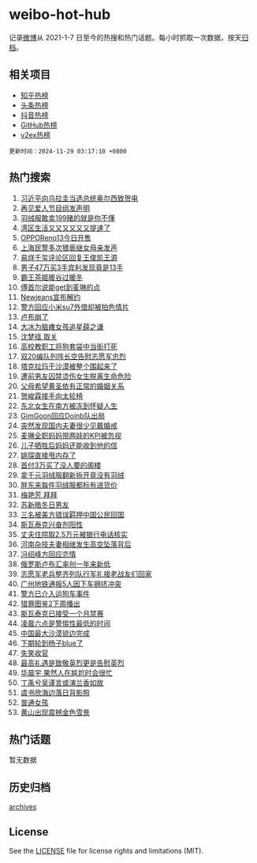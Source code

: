 # weibo-hot-hub

记录[微博](https://www.weibo.com)从 2021-1-7 日至今的热搜和热门话题。每小时抓取一次数据，按天[归档](archives)。

## 相关项目

- [知乎热榜](https://github.com/snaildev/zhihu-hot-hub)
- [头条热榜](https://github.com/snaildev/toutiao-hot-hub)
- [抖音热榜](https://github.com/snaildev/douyin-hot-hub)
- [GitHub热榜](https://github.com/snaildev/github-hot-hub)
- [v2ex热榜](https://github.com/snaildev/v2ex-hot-hub)


`更新时间：2024-11-29 03:17:10 +0800`

## 热门搜索

1. [习近平向乌拉圭当选总统奥尔西致贺电](https://m.weibo.cn/search?containerid=100103type%3D1%26t%3D10%26q%3D%23%E4%B9%A0%E8%BF%91%E5%B9%B3%E5%90%91%E4%B9%8C%E6%8B%89%E5%9C%AD%E5%BD%93%E9%80%89%E6%80%BB%E7%BB%9F%E5%A5%A5%E5%B0%94%E8%A5%BF%E8%87%B4%E8%B4%BA%E7%94%B5%23&stream_entry_id=51&isnewpage=1&extparam=seat%3D1%26stream_entry_id%3D51%26c_type%3D51%26filter_type%3Drealtimehot%26pos%3D0%26cate%3D10103%26q%3D%2523%25E4%25B9%25A0%25E8%25BF%2591%25E5%25B9%25B3%25E5%2590%2591%25E4%25B9%258C%25E6%258B%2589%25E5%259C%25AD%25E5%25BD%2593%25E9%2580%2589%25E6%2580%25BB%25E7%25BB%259F%25E5%25A5%25A5%25E5%25B0%2594%25E8%25A5%25BF%25E8%2587%25B4%25E8%25B4%25BA%25E7%2594%25B5%2523%26dgr%3D0%26display_time%3D1732821428%26pre_seqid%3D173282142891802595792115)
1. [再见爱人节目组发声明](https://m.weibo.cn/search?containerid=100103type%3D1%26t%3D10%26q%3D%23%E5%86%8D%E8%A7%81%E7%88%B1%E4%BA%BA%E8%8A%82%E7%9B%AE%E7%BB%84%E5%8F%91%E5%A3%B0%E6%98%8E%23&stream_entry_id=31&isnewpage=1&extparam=seat%3D1%26c_type%3D31%26cate%3D5001%26realpos%3D1%26stream_entry_id%3D31%26lcate%3D5001%26filter_type%3Drealtimehot%26band_rank%3D1%26pos%3D0%26flag%3D2%26q%3D%2523%25E5%2586%258D%25E8%25A7%2581%25E7%2588%25B1%25E4%25BA%25BA%25E8%258A%2582%25E7%259B%25AE%25E7%25BB%2584%25E5%258F%2591%25E5%25A3%25B0%25E6%2598%258E%2523%26dgr%3D0%26display_time%3D1732821428%26pre_seqid%3D173282142891802595792115)
1. [羽绒服敢卖199赌的就是你不懂](https://m.weibo.cn/search?containerid=100103type%3D1%26t%3D10%26q%3D%23%E7%BE%BD%E7%BB%92%E6%9C%8D%E6%95%A2%E5%8D%96199%E8%B5%8C%E7%9A%84%E5%B0%B1%E6%98%AF%E4%BD%A0%E4%B8%8D%E6%87%82%23&stream_entry_id=31&isnewpage=1&extparam=seat%3D1%26c_type%3D31%26cate%3D5001%26realpos%3D2%26stream_entry_id%3D31%26lcate%3D5001%26filter_type%3Drealtimehot%26band_rank%3D2%26pos%3D1%26flag%3D0%26q%3D%2523%25E7%25BE%25BD%25E7%25BB%2592%25E6%259C%258D%25E6%2595%25A2%25E5%258D%2596199%25E8%25B5%258C%25E7%259A%2584%25E5%25B0%25B1%25E6%2598%25AF%25E4%25BD%25A0%25E4%25B8%258D%25E6%2587%2582%2523%26dgr%3D0%26display_time%3D1732821428%26pre_seqid%3D173282142891802595792115)
1. [湾区生活又又又又又又提速了](https://m.weibo.cn/search?containerid=100103type%3D1%26t%3D10%26q%3D%23%E6%B9%BE%E5%8C%BA%E7%94%9F%E6%B4%BB%E5%8F%88%E5%8F%88%E5%8F%88%E5%8F%88%E5%8F%88%E5%8F%88%E6%8F%90%E9%80%9F%E4%BA%86%23&stream_entry_id=31&isnewpage=1&extparam=seat%3D1%26c_type%3D31%26cate%3D5001%26realpos%3D3%26stream_entry_id%3D31%26lcate%3D5001%26filter_type%3Drealtimehot%26band_rank%3D3%26pos%3D2%26flag%3D0%26q%3D%2523%25E6%25B9%25BE%25E5%258C%25BA%25E7%2594%259F%25E6%25B4%25BB%25E5%258F%2588%25E5%258F%2588%25E5%258F%2588%25E5%258F%2588%25E5%258F%2588%25E5%258F%2588%25E6%258F%2590%25E9%2580%259F%25E4%25BA%2586%2523%26dgr%3D0%26display_time%3D1732821428%26pre_seqid%3D173282142891802595792115)
1. [OPPOReno13今日开售](https://m.weibo.cn/search?containerid=100103type%3D1%26t%3D10%26q%3D%23OPPOReno13%E4%BB%8A%E6%97%A5%E5%BC%80%E5%94%AE%23&stream_entry_id=31&isnewpage=1&extparam=seat%3D1%26c_type%3D31%26cate%3D5001%26filter_type%3Drealtimehot%26is_ad_pos%3D1%26stream_entry_id%3D31%26lcate%3D5001%26adid%3D266584%26topic_ad%3D1%26pos%3D3%26band_rank%3D4%26q%3D%2523OPPOReno13%25E4%25BB%258A%25E6%2597%25A5%25E5%25BC%2580%25E5%2594%25AE%2523%26dgr%3D0%26display_time%3D1732821428%26pre_seqid%3D173282142891802595792115)
1. [上海民警多次猥亵继女母亲发声](https://m.weibo.cn/search?containerid=100103type%3D1%26t%3D10%26q%3D%23%E4%B8%8A%E6%B5%B7%E6%B0%91%E8%AD%A6%E5%A4%9A%E6%AC%A1%E7%8C%A5%E4%BA%B5%E7%BB%A7%E5%A5%B3%E6%AF%8D%E4%BA%B2%E5%8F%91%E5%A3%B0%23&stream_entry_id=31&isnewpage=1&extparam=seat%3D1%26c_type%3D31%26cate%3D5001%26realpos%3D4%26stream_entry_id%3D31%26lcate%3D5001%26filter_type%3Drealtimehot%26band_rank%3D4%26pos%3D4%26flag%3D2%26q%3D%2523%25E4%25B8%258A%25E6%25B5%25B7%25E6%25B0%2591%25E8%25AD%25A6%25E5%25A4%259A%25E6%25AC%25A1%25E7%258C%25A5%25E4%25BA%25B5%25E7%25BB%25A7%25E5%25A5%25B3%25E6%25AF%258D%25E4%25BA%25B2%25E5%258F%2591%25E5%25A3%25B0%2523%26dgr%3D0%26display_time%3D1732821428%26pre_seqid%3D173282142891802595792115)
1. [易烊千玺评论区回复王俊凯王源](https://m.weibo.cn/search?containerid=100103type%3D1%26t%3D10%26q%3D%23%E6%98%93%E7%83%8A%E5%8D%83%E7%8E%BA%E8%AF%84%E8%AE%BA%E5%8C%BA%E5%9B%9E%E5%A4%8D%E7%8E%8B%E4%BF%8A%E5%87%AF%E7%8E%8B%E6%BA%90%23&stream_entry_id=31&isnewpage=1&extparam=seat%3D1%26c_type%3D31%26cate%3D5001%26realpos%3D5%26stream_entry_id%3D31%26lcate%3D5001%26filter_type%3Drealtimehot%26band_rank%3D5%26pos%3D5%26flag%3D2%26q%3D%2523%25E6%2598%2593%25E7%2583%258A%25E5%258D%2583%25E7%258E%25BA%25E8%25AF%2584%25E8%25AE%25BA%25E5%258C%25BA%25E5%259B%259E%25E5%25A4%258D%25E7%258E%258B%25E4%25BF%258A%25E5%2587%25AF%25E7%258E%258B%25E6%25BA%2590%2523%26dgr%3D0%26display_time%3D1732821428%26pre_seqid%3D173282142891802595792115)
1. [男子47万买3手宾利发现竟是13手](https://m.weibo.cn/search?containerid=100103type%3D1%26t%3D10%26q%3D%23%E7%94%B7%E5%AD%9047%E4%B8%87%E4%B9%B03%E6%89%8B%E5%AE%BE%E5%88%A9%E5%8F%91%E7%8E%B0%E7%AB%9F%E6%98%AF13%E6%89%8B%23&stream_entry_id=31&isnewpage=1&extparam=seat%3D1%26c_type%3D31%26cate%3D5001%26realpos%3D6%26stream_entry_id%3D31%26lcate%3D5001%26filter_type%3Drealtimehot%26band_rank%3D6%26pos%3D6%26flag%3D0%26q%3D%2523%25E7%2594%25B7%25E5%25AD%259047%25E4%25B8%2587%25E4%25B9%25B03%25E6%2589%258B%25E5%25AE%25BE%25E5%2588%25A9%25E5%258F%2591%25E7%258E%25B0%25E7%25AB%259F%25E6%2598%25AF13%25E6%2589%258B%2523%26dgr%3D0%26display_time%3D1732821428%26pre_seqid%3D173282142891802595792115)
1. [霸王茶姬暖谷过暖冬](https://m.weibo.cn/search?containerid=100103type%3D1%26t%3D10%26q%3D%23%E9%9C%B8%E7%8E%8B%E8%8C%B6%E5%A7%AC%E6%9A%96%E8%B0%B7%E8%BF%87%E6%9A%96%E5%86%AC%23&stream_entry_id=31&isnewpage=1&extparam=seat%3D1%26c_type%3D31%26cate%3D5001%26filter_type%3Drealtimehot%26is_ad_pos%3D1%26stream_entry_id%3D31%26lcate%3D5001%26adid%3D266642%26topic_ad%3D1%26pos%3D7%26band_rank%3D7%26q%3D%2523%25E9%259C%25B8%25E7%258E%258B%25E8%258C%25B6%25E5%25A7%25AC%25E6%259A%2596%25E8%25B0%25B7%25E8%25BF%2587%25E6%259A%2596%25E5%2586%25AC%2523%26dgr%3D0%26display_time%3D1732821428%26pre_seqid%3D173282142891802595792115)
1. [傅首尔说能get到麦琳的点](https://m.weibo.cn/search?containerid=100103type%3D1%26t%3D10%26q%3D%23%E5%82%85%E9%A6%96%E5%B0%94%E8%AF%B4%E8%83%BDget%E5%88%B0%E9%BA%A6%E7%90%B3%E7%9A%84%E7%82%B9%23&stream_entry_id=31&isnewpage=1&extparam=seat%3D1%26c_type%3D31%26cate%3D5001%26realpos%3D7%26stream_entry_id%3D31%26lcate%3D5001%26filter_type%3Drealtimehot%26band_rank%3D7%26pos%3D8%26flag%3D2%26q%3D%2523%25E5%2582%2585%25E9%25A6%2596%25E5%25B0%2594%25E8%25AF%25B4%25E8%2583%25BDget%25E5%2588%25B0%25E9%25BA%25A6%25E7%2590%25B3%25E7%259A%2584%25E7%2582%25B9%2523%26dgr%3D0%26display_time%3D1732821428%26pre_seqid%3D173282142891802595792115)
1. [Newjeans宣布解约](https://m.weibo.cn/search?containerid=100103type%3D1%26t%3D10%26q%3D%23Newjeans%E5%AE%A3%E5%B8%83%E8%A7%A3%E7%BA%A6%23&stream_entry_id=31&isnewpage=1&extparam=seat%3D1%26c_type%3D31%26cate%3D5001%26realpos%3D8%26stream_entry_id%3D31%26lcate%3D5001%26filter_type%3Drealtimehot%26band_rank%3D8%26pos%3D9%26flag%3D16%26q%3D%2523Newjeans%25E5%25AE%25A3%25E5%25B8%2583%25E8%25A7%25A3%25E7%25BA%25A6%2523%26dgr%3D0%26display_time%3D1732821428%26pre_seqid%3D173282142891802595792115)
1. [警方回应小米su7外借却被拍色情片](https://m.weibo.cn/search?containerid=100103type%3D1%26t%3D10%26q%3D%23%E8%AD%A6%E6%96%B9%E5%9B%9E%E5%BA%94%E5%B0%8F%E7%B1%B3su7%E5%A4%96%E5%80%9F%E5%8D%B4%E8%A2%AB%E6%8B%8D%E8%89%B2%E6%83%85%E7%89%87%23&stream_entry_id=31&isnewpage=1&extparam=seat%3D1%26c_type%3D31%26cate%3D5001%26realpos%3D9%26stream_entry_id%3D31%26lcate%3D5001%26filter_type%3Drealtimehot%26band_rank%3D9%26pos%3D10%26flag%3D0%26q%3D%2523%25E8%25AD%25A6%25E6%2596%25B9%25E5%259B%259E%25E5%25BA%2594%25E5%25B0%258F%25E7%25B1%25B3su7%25E5%25A4%2596%25E5%2580%259F%25E5%258D%25B4%25E8%25A2%25AB%25E6%258B%258D%25E8%2589%25B2%25E6%2583%2585%25E7%2589%2587%2523%26dgr%3D0%26display_time%3D1732821428%26pre_seqid%3D173282142891802595792115)
1. [卢布崩了](https://m.weibo.cn/search?containerid=100103type%3D1%26t%3D10%26q%3D%E5%8D%A2%E5%B8%83%E5%B4%A9%E4%BA%86&stream_entry_id=31&isnewpage=1&extparam=seat%3D1%26c_type%3D31%26cate%3D5001%26realpos%3D10%26stream_entry_id%3D31%26lcate%3D5001%26filter_type%3Drealtimehot%26band_rank%3D10%26pos%3D11%26flag%3D0%26q%3D%25E5%258D%25A2%25E5%25B8%2583%25E5%25B4%25A9%25E4%25BA%2586%26dgr%3D0%26display_time%3D1732821428%26pre_seqid%3D173282142891802595792115)
1. [大冰为脑瘫女孩追星薛之谦](https://m.weibo.cn/search?containerid=100103type%3D1%26t%3D10%26q%3D%23%E5%A4%A7%E5%86%B0%E4%B8%BA%E8%84%91%E7%98%AB%E5%A5%B3%E5%AD%A9%E8%BF%BD%E6%98%9F%E8%96%9B%E4%B9%8B%E8%B0%A6%23&stream_entry_id=31&isnewpage=1&extparam=seat%3D1%26c_type%3D31%26cate%3D5001%26realpos%3D11%26stream_entry_id%3D31%26lcate%3D5001%26filter_type%3Drealtimehot%26band_rank%3D11%26pos%3D12%26flag%3D0%26q%3D%2523%25E5%25A4%25A7%25E5%2586%25B0%25E4%25B8%25BA%25E8%2584%2591%25E7%2598%25AB%25E5%25A5%25B3%25E5%25AD%25A9%25E8%25BF%25BD%25E6%2598%259F%25E8%2596%259B%25E4%25B9%258B%25E8%25B0%25A6%2523%26dgr%3D0%26display_time%3D1732821428%26pre_seqid%3D173282142891802595792115)
1. [沈梦瑶 取关](https://m.weibo.cn/search?containerid=100103type%3D1%26t%3D10%26q%3D%E6%B2%88%E6%A2%A6%E7%91%B6+%E5%8F%96%E5%85%B3&stream_entry_id=31&isnewpage=1&extparam=seat%3D1%26c_type%3D31%26cate%3D5001%26realpos%3D12%26stream_entry_id%3D31%26lcate%3D5001%26filter_type%3Drealtimehot%26band_rank%3D12%26pos%3D13%26flag%3D2%26q%3D%25E6%25B2%2588%25E6%25A2%25A6%25E7%2591%25B6%2520%25E5%258F%2596%25E5%2585%25B3%26dgr%3D0%26display_time%3D1732821428%26pre_seqid%3D173282142891802595792115)
1. [高校教职工将狗套袋中当街打死](https://m.weibo.cn/search?containerid=100103type%3D1%26t%3D10%26q%3D%23%E9%AB%98%E6%A0%A1%E6%95%99%E8%81%8C%E5%B7%A5%E5%B0%86%E7%8B%97%E5%A5%97%E8%A2%8B%E4%B8%AD%E5%BD%93%E8%A1%97%E6%89%93%E6%AD%BB%23&stream_entry_id=31&isnewpage=1&extparam=seat%3D1%26c_type%3D31%26cate%3D5001%26realpos%3D13%26stream_entry_id%3D31%26lcate%3D5001%26filter_type%3Drealtimehot%26band_rank%3D13%26pos%3D14%26flag%3D1%26q%3D%2523%25E9%25AB%2598%25E6%25A0%25A1%25E6%2595%2599%25E8%2581%258C%25E5%25B7%25A5%25E5%25B0%2586%25E7%258B%2597%25E5%25A5%2597%25E8%25A2%258B%25E4%25B8%25AD%25E5%25BD%2593%25E8%25A1%2597%25E6%2589%2593%25E6%25AD%25BB%2523%26dgr%3D0%26display_time%3D1732821428%26pre_seqid%3D173282142891802595792115)
1. [双20编队列阵长空告慰志愿军忠烈](https://m.weibo.cn/search?containerid=100103type%3D1%26t%3D10%26q%3D%23%E5%8F%8C20%E7%BC%96%E9%98%9F%E5%88%97%E9%98%B5%E9%95%BF%E7%A9%BA%E5%91%8A%E6%85%B0%E5%BF%97%E6%84%BF%E5%86%9B%E5%BF%A0%E7%83%88%23&stream_entry_id=31&isnewpage=1&extparam=seat%3D1%26c_type%3D31%26cate%3D5001%26realpos%3D14%26stream_entry_id%3D31%26lcate%3D5001%26filter_type%3Drealtimehot%26band_rank%3D14%26pos%3D15%26flag%3D1%26q%3D%2523%25E5%258F%258C20%25E7%25BC%2596%25E9%2598%259F%25E5%2588%2597%25E9%2598%25B5%25E9%2595%25BF%25E7%25A9%25BA%25E5%2591%258A%25E6%2585%25B0%25E5%25BF%2597%25E6%2584%25BF%25E5%2586%259B%25E5%25BF%25A0%25E7%2583%2588%2523%26dgr%3D0%26display_time%3D1732821428%26pre_seqid%3D173282142891802595792115)
1. [塔克拉玛干沙漠被整个围起来了](https://m.weibo.cn/search?containerid=100103type%3D1%26t%3D10%26q%3D%23%E5%A1%94%E5%85%8B%E6%8B%89%E7%8E%9B%E5%B9%B2%E6%B2%99%E6%BC%A0%E8%A2%AB%E6%95%B4%E4%B8%AA%E5%9B%B4%E8%B5%B7%E6%9D%A5%E4%BA%86%23&stream_entry_id=31&isnewpage=1&extparam=seat%3D1%26c_type%3D31%26cate%3D5001%26realpos%3D15%26stream_entry_id%3D31%26lcate%3D5001%26filter_type%3Drealtimehot%26band_rank%3D15%26pos%3D16%26flag%3D0%26q%3D%2523%25E5%25A1%2594%25E5%2585%258B%25E6%258B%2589%25E7%258E%259B%25E5%25B9%25B2%25E6%25B2%2599%25E6%25BC%25A0%25E8%25A2%25AB%25E6%2595%25B4%25E4%25B8%25AA%25E5%259B%25B4%25E8%25B5%25B7%25E6%259D%25A5%25E4%25BA%2586%2523%26dgr%3D0%26display_time%3D1732821428%26pre_seqid%3D173282142891802595792115)
1. [遭前男友囚禁烫伤女生脱离生命危险](https://m.weibo.cn/search?containerid=100103type%3D1%26t%3D10%26q%3D%23%E9%81%AD%E5%89%8D%E7%94%B7%E5%8F%8B%E5%9B%9A%E7%A6%81%E7%83%AB%E4%BC%A4%E5%A5%B3%E7%94%9F%E8%84%B1%E7%A6%BB%E7%94%9F%E5%91%BD%E5%8D%B1%E9%99%A9%23&stream_entry_id=31&isnewpage=1&extparam=seat%3D1%26c_type%3D31%26cate%3D5001%26realpos%3D16%26stream_entry_id%3D31%26lcate%3D5001%26filter_type%3Drealtimehot%26band_rank%3D16%26pos%3D17%26flag%3D0%26q%3D%2523%25E9%2581%25AD%25E5%2589%258D%25E7%2594%25B7%25E5%258F%258B%25E5%259B%259A%25E7%25A6%2581%25E7%2583%25AB%25E4%25BC%25A4%25E5%25A5%25B3%25E7%2594%259F%25E8%2584%25B1%25E7%25A6%25BB%25E7%2594%259F%25E5%2591%25BD%25E5%258D%25B1%25E9%2599%25A9%2523%26dgr%3D0%26display_time%3D1732821428%26pre_seqid%3D173282142891802595792115)
1. [父母希望黄圣依有正常的婚姻关系](https://m.weibo.cn/search?containerid=100103type%3D1%26t%3D10%26q%3D%23%E7%88%B6%E6%AF%8D%E5%B8%8C%E6%9C%9B%E9%BB%84%E5%9C%A3%E4%BE%9D%E6%9C%89%E6%AD%A3%E5%B8%B8%E7%9A%84%E5%A9%9A%E5%A7%BB%E5%85%B3%E7%B3%BB%23&stream_entry_id=31&isnewpage=1&extparam=seat%3D1%26c_type%3D31%26cate%3D5001%26realpos%3D17%26stream_entry_id%3D31%26lcate%3D5001%26filter_type%3Drealtimehot%26band_rank%3D17%26pos%3D18%26flag%3D0%26q%3D%2523%25E7%2588%25B6%25E6%25AF%258D%25E5%25B8%258C%25E6%259C%259B%25E9%25BB%2584%25E5%259C%25A3%25E4%25BE%259D%25E6%259C%2589%25E6%25AD%25A3%25E5%25B8%25B8%25E7%259A%2584%25E5%25A9%259A%25E5%25A7%25BB%25E5%2585%25B3%25E7%25B3%25BB%2523%26dgr%3D0%26display_time%3D1732821428%26pre_seqid%3D173282142891802595792115)
1. [贺峻霖接手向太轮椅](https://m.weibo.cn/search?containerid=100103type%3D1%26t%3D10%26q%3D%23%E8%B4%BA%E5%B3%BB%E9%9C%96%E6%8E%A5%E6%89%8B%E5%90%91%E5%A4%AA%E8%BD%AE%E6%A4%85%23&stream_entry_id=31&isnewpage=1&extparam=seat%3D1%26c_type%3D31%26cate%3D5001%26realpos%3D18%26stream_entry_id%3D31%26lcate%3D5001%26filter_type%3Drealtimehot%26band_rank%3D18%26pos%3D19%26flag%3D0%26q%3D%2523%25E8%25B4%25BA%25E5%25B3%25BB%25E9%259C%2596%25E6%258E%25A5%25E6%2589%258B%25E5%2590%2591%25E5%25A4%25AA%25E8%25BD%25AE%25E6%25A4%2585%2523%26dgr%3D0%26display_time%3D1732821428%26pre_seqid%3D173282142891802595792115)
1. [东北女生在南方被冻到怀疑人生](https://m.weibo.cn/search?containerid=100103type%3D1%26t%3D10%26q%3D%23%E4%B8%9C%E5%8C%97%E5%A5%B3%E7%94%9F%E5%9C%A8%E5%8D%97%E6%96%B9%E8%A2%AB%E5%86%BB%E5%88%B0%E6%80%80%E7%96%91%E4%BA%BA%E7%94%9F%23&stream_entry_id=31&isnewpage=1&extparam=seat%3D1%26c_type%3D31%26cate%3D5001%26realpos%3D19%26stream_entry_id%3D31%26lcate%3D5001%26filter_type%3Drealtimehot%26band_rank%3D19%26pos%3D20%26flag%3D0%26q%3D%2523%25E4%25B8%259C%25E5%258C%2597%25E5%25A5%25B3%25E7%2594%259F%25E5%259C%25A8%25E5%258D%2597%25E6%2596%25B9%25E8%25A2%25AB%25E5%2586%25BB%25E5%2588%25B0%25E6%2580%2580%25E7%2596%2591%25E4%25BA%25BA%25E7%2594%259F%2523%26dgr%3D0%26display_time%3D1732821428%26pre_seqid%3D173282142891802595792115)
1. [GimGoon回应Doinb队出局](https://m.weibo.cn/search?containerid=100103type%3D1%26t%3D10%26q%3D%23GimGoon%E5%9B%9E%E5%BA%94Doinb%E9%98%9F%E5%87%BA%E5%B1%80%23&stream_entry_id=31&isnewpage=1&extparam=seat%3D1%26c_type%3D31%26cate%3D5001%26realpos%3D20%26stream_entry_id%3D31%26lcate%3D5001%26filter_type%3Drealtimehot%26band_rank%3D20%26pos%3D21%26flag%3D0%26q%3D%2523GimGoon%25E5%259B%259E%25E5%25BA%2594Doinb%25E9%2598%259F%25E5%2587%25BA%25E5%25B1%2580%2523%26dgr%3D0%26display_time%3D1732821428%26pre_seqid%3D173282142891802595792115)
1. [突然发现国内夫妻很少见戴婚戒](https://m.weibo.cn/search?containerid=100103type%3D1%26t%3D10%26q%3D%23%E7%AA%81%E7%84%B6%E5%8F%91%E7%8E%B0%E5%9B%BD%E5%86%85%E5%A4%AB%E5%A6%BB%E5%BE%88%E5%B0%91%E8%A7%81%E6%88%B4%E5%A9%9A%E6%88%92%23&stream_entry_id=31&isnewpage=1&extparam=seat%3D1%26c_type%3D31%26cate%3D5001%26realpos%3D21%26stream_entry_id%3D31%26lcate%3D5001%26filter_type%3Drealtimehot%26band_rank%3D21%26pos%3D22%26flag%3D0%26q%3D%2523%25E7%25AA%2581%25E7%2584%25B6%25E5%258F%2591%25E7%258E%25B0%25E5%259B%25BD%25E5%2586%2585%25E5%25A4%25AB%25E5%25A6%25BB%25E5%25BE%2588%25E5%25B0%2591%25E8%25A7%2581%25E6%2588%25B4%25E5%25A9%259A%25E6%2588%2592%2523%26dgr%3D0%26display_time%3D1732821428%26pre_seqid%3D173282142891802595792115)
1. [麦琳全职妈妈带两娃的KPI被忽视](https://m.weibo.cn/search?containerid=100103type%3D1%26t%3D10%26q%3D%23%E9%BA%A6%E7%90%B3%E5%85%A8%E8%81%8C%E5%A6%88%E5%A6%88%E5%B8%A6%E4%B8%A4%E5%A8%83%E7%9A%84KPI%E8%A2%AB%E5%BF%BD%E8%A7%86%23&stream_entry_id=31&isnewpage=1&extparam=seat%3D1%26c_type%3D31%26cate%3D5001%26realpos%3D22%26stream_entry_id%3D31%26lcate%3D5001%26filter_type%3Drealtimehot%26band_rank%3D22%26pos%3D23%26flag%3D0%26q%3D%2523%25E9%25BA%25A6%25E7%2590%25B3%25E5%2585%25A8%25E8%2581%258C%25E5%25A6%2588%25E5%25A6%2588%25E5%25B8%25A6%25E4%25B8%25A4%25E5%25A8%2583%25E7%259A%2584KPI%25E8%25A2%25AB%25E5%25BF%25BD%25E8%25A7%2586%2523%26dgr%3D0%26display_time%3D1732821428%26pre_seqid%3D173282142891802595792115)
1. [儿子牺牲后妈妈还能收到他的信](https://m.weibo.cn/search?containerid=100103type%3D1%26t%3D10%26q%3D%23%E5%84%BF%E5%AD%90%E7%89%BA%E7%89%B2%E5%90%8E%E5%A6%88%E5%A6%88%E8%BF%98%E8%83%BD%E6%94%B6%E5%88%B0%E4%BB%96%E7%9A%84%E4%BF%A1%23&stream_entry_id=31&isnewpage=1&extparam=seat%3D1%26c_type%3D31%26cate%3D5001%26realpos%3D23%26stream_entry_id%3D31%26lcate%3D5001%26filter_type%3Drealtimehot%26band_rank%3D23%26pos%3D24%26flag%3D0%26q%3D%2523%25E5%2584%25BF%25E5%25AD%2590%25E7%2589%25BA%25E7%2589%25B2%25E5%2590%258E%25E5%25A6%2588%25E5%25A6%2588%25E8%25BF%2598%25E8%2583%25BD%25E6%2594%25B6%25E5%2588%25B0%25E4%25BB%2596%25E7%259A%2584%25E4%25BF%25A1%2523%26dgr%3D0%26display_time%3D1732821428%26pre_seqid%3D173282142891802595792115)
1. [姚琛直接甩内存了](https://m.weibo.cn/search?containerid=100103type%3D1%26t%3D10%26q%3D%E5%A7%9A%E7%90%9B%E7%9B%B4%E6%8E%A5%E7%94%A9%E5%86%85%E5%AD%98%E4%BA%86&stream_entry_id=31&isnewpage=1&extparam=seat%3D1%26c_type%3D31%26cate%3D5001%26realpos%3D24%26stream_entry_id%3D31%26lcate%3D5001%26filter_type%3Drealtimehot%26band_rank%3D24%26pos%3D25%26flag%3D1%26q%3D%25E5%25A7%259A%25E7%2590%259B%25E7%259B%25B4%25E6%258E%25A5%25E7%2594%25A9%25E5%2586%2585%25E5%25AD%2598%25E4%25BA%2586%26dgr%3D0%26display_time%3D1732821428%26pre_seqid%3D173282142891802595792115)
1. [首付3万买了没人要的阁楼](https://m.weibo.cn/search?containerid=100103type%3D1%26t%3D10%26q%3D%E9%A6%96%E4%BB%983%E4%B8%87%E4%B9%B0%E4%BA%86%E6%B2%A1%E4%BA%BA%E8%A6%81%E7%9A%84%E9%98%81%E6%A5%BC&stream_entry_id=31&isnewpage=1&extparam=seat%3D1%26c_type%3D31%26cate%3D5001%26realpos%3D25%26stream_entry_id%3D31%26lcate%3D5001%26filter_type%3Drealtimehot%26band_rank%3D25%26pos%3D26%26flag%3D0%26q%3D%25E9%25A6%2596%25E4%25BB%25983%25E4%25B8%2587%25E4%25B9%25B0%25E4%25BA%2586%25E6%25B2%25A1%25E4%25BA%25BA%25E8%25A6%2581%25E7%259A%2584%25E9%2598%2581%25E6%25A5%25BC%26dgr%3D0%26display_time%3D1732821428%26pre_seqid%3D173282142891802595792115)
1. [拿千元羽绒服翻新拆开竟没有羽绒](https://m.weibo.cn/search?containerid=100103type%3D1%26t%3D10%26q%3D%23%E6%8B%BF%E5%8D%83%E5%85%83%E7%BE%BD%E7%BB%92%E6%9C%8D%E7%BF%BB%E6%96%B0%E6%8B%86%E5%BC%80%E7%AB%9F%E6%B2%A1%E6%9C%89%E7%BE%BD%E7%BB%92%23&stream_entry_id=31&isnewpage=1&extparam=seat%3D1%26c_type%3D31%26cate%3D5001%26realpos%3D26%26stream_entry_id%3D31%26lcate%3D5001%26filter_type%3Drealtimehot%26band_rank%3D26%26pos%3D27%26flag%3D0%26q%3D%2523%25E6%258B%25BF%25E5%258D%2583%25E5%2585%2583%25E7%25BE%25BD%25E7%25BB%2592%25E6%259C%258D%25E7%25BF%25BB%25E6%2596%25B0%25E6%258B%2586%25E5%25BC%2580%25E7%25AB%259F%25E6%25B2%25A1%25E6%259C%2589%25E7%25BE%25BD%25E7%25BB%2592%2523%26dgr%3D0%26display_time%3D1732821428%26pre_seqid%3D173282142891802595792115)
1. [胖东来每件羽绒服都标有进货价](https://m.weibo.cn/search?containerid=100103type%3D1%26t%3D10%26q%3D%23%E8%83%96%E4%B8%9C%E6%9D%A5%E6%AF%8F%E4%BB%B6%E7%BE%BD%E7%BB%92%E6%9C%8D%E9%83%BD%E6%A0%87%E6%9C%89%E8%BF%9B%E8%B4%A7%E4%BB%B7%23&stream_entry_id=31&isnewpage=1&extparam=seat%3D1%26c_type%3D31%26cate%3D5001%26realpos%3D27%26stream_entry_id%3D31%26lcate%3D5001%26filter_type%3Drealtimehot%26band_rank%3D27%26pos%3D28%26flag%3D0%26q%3D%2523%25E8%2583%2596%25E4%25B8%259C%25E6%259D%25A5%25E6%25AF%258F%25E4%25BB%25B6%25E7%25BE%25BD%25E7%25BB%2592%25E6%259C%258D%25E9%2583%25BD%25E6%25A0%2587%25E6%259C%2589%25E8%25BF%259B%25E8%25B4%25A7%25E4%25BB%25B7%2523%26dgr%3D0%26display_time%3D1732821428%26pre_seqid%3D173282142891802595792115)
1. [梅艳芳 拜拜](https://m.weibo.cn/search?containerid=100103type%3D1%26t%3D10%26q%3D%E6%A2%85%E8%89%B3%E8%8A%B3+%E6%8B%9C%E6%8B%9C&stream_entry_id=31&isnewpage=1&extparam=seat%3D1%26c_type%3D31%26cate%3D5001%26realpos%3D28%26stream_entry_id%3D31%26lcate%3D5001%26filter_type%3Drealtimehot%26band_rank%3D28%26pos%3D29%26flag%3D0%26q%3D%25E6%25A2%2585%25E8%2589%25B3%25E8%258A%25B3%2520%25E6%258B%259C%25E6%258B%259C%26dgr%3D0%26display_time%3D1732821428%26pre_seqid%3D173282142891802595792115)
1. [苏新皓冬日男友](https://m.weibo.cn/search?containerid=100103type%3D1%26t%3D10%26q%3D%23%E8%8B%8F%E6%96%B0%E7%9A%93%E5%86%AC%E6%97%A5%E7%94%B7%E5%8F%8B%23&stream_entry_id=31&isnewpage=1&extparam=seat%3D1%26c_type%3D31%26cate%3D5001%26realpos%3D29%26stream_entry_id%3D31%26lcate%3D5001%26filter_type%3Drealtimehot%26band_rank%3D29%26pos%3D30%26flag%3D1%26q%3D%2523%25E8%258B%258F%25E6%2596%25B0%25E7%259A%2593%25E5%2586%25AC%25E6%2597%25A5%25E7%2594%25B7%25E5%258F%258B%2523%26dgr%3D0%26display_time%3D1732821428%26pre_seqid%3D173282142891802595792115)
1. [三名被美方错误羁押中国公民回国](https://m.weibo.cn/search?containerid=100103type%3D1%26t%3D10%26q%3D%E4%B8%89%E5%90%8D%E8%A2%AB%E7%BE%8E%E6%96%B9%E9%94%99%E8%AF%AF%E7%BE%81%E6%8A%BC%E4%B8%AD%E5%9B%BD%E5%85%AC%E6%B0%91%E5%9B%9E%E5%9B%BD&stream_entry_id=31&isnewpage=1&extparam=seat%3D1%26c_type%3D31%26cate%3D5001%26realpos%3D30%26stream_entry_id%3D31%26lcate%3D5001%26filter_type%3Drealtimehot%26band_rank%3D30%26pos%3D31%26flag%3D1%26q%3D%25E4%25B8%2589%25E5%2590%258D%25E8%25A2%25AB%25E7%25BE%258E%25E6%2596%25B9%25E9%2594%2599%25E8%25AF%25AF%25E7%25BE%2581%25E6%258A%25BC%25E4%25B8%25AD%25E5%259B%25BD%25E5%2585%25AC%25E6%25B0%2591%25E5%259B%259E%25E5%259B%25BD%26dgr%3D0%26display_time%3D1732821428%26pre_seqid%3D173282142891802595792115)
1. [斯瓦泰克兴奋剂阳性](https://m.weibo.cn/search?containerid=100103type%3D1%26t%3D10%26q%3D%23%E6%96%AF%E7%93%A6%E6%B3%B0%E5%85%8B%E5%85%B4%E5%A5%8B%E5%89%82%E9%98%B3%E6%80%A7%23&stream_entry_id=31&isnewpage=1&extparam=seat%3D1%26c_type%3D31%26cate%3D5001%26realpos%3D31%26stream_entry_id%3D31%26lcate%3D5001%26filter_type%3Drealtimehot%26band_rank%3D31%26pos%3D32%26flag%3D0%26q%3D%2523%25E6%2596%25AF%25E7%2593%25A6%25E6%25B3%25B0%25E5%2585%258B%25E5%2585%25B4%25E5%25A5%258B%25E5%2589%2582%25E9%2598%25B3%25E6%2580%25A7%2523%26dgr%3D0%26display_time%3D1732821428%26pre_seqid%3D173282142891802595792115)
1. [丈夫住院取2.5万元被银行电话核实](https://m.weibo.cn/search?containerid=100103type%3D1%26t%3D10%26q%3D%23%E4%B8%88%E5%A4%AB%E4%BD%8F%E9%99%A2%E5%8F%962.5%E4%B8%87%E5%85%83%E8%A2%AB%E9%93%B6%E8%A1%8C%E7%94%B5%E8%AF%9D%E6%A0%B8%E5%AE%9E%23&stream_entry_id=31&isnewpage=1&extparam=seat%3D1%26c_type%3D31%26cate%3D5001%26realpos%3D32%26stream_entry_id%3D31%26lcate%3D5001%26filter_type%3Drealtimehot%26band_rank%3D32%26pos%3D33%26flag%3D0%26q%3D%2523%25E4%25B8%2588%25E5%25A4%25AB%25E4%25BD%258F%25E9%2599%25A2%25E5%258F%25962.5%25E4%25B8%2587%25E5%2585%2583%25E8%25A2%25AB%25E9%2593%25B6%25E8%25A1%258C%25E7%2594%25B5%25E8%25AF%259D%25E6%25A0%25B8%25E5%25AE%259E%2523%26dgr%3D0%26display_time%3D1732821428%26pre_seqid%3D173282142891802595792115)
1. [河南杂技夫妻相继发生高空坠落背后](https://m.weibo.cn/search?containerid=100103type%3D1%26t%3D10%26q%3D%23%E6%B2%B3%E5%8D%97%E6%9D%82%E6%8A%80%E5%A4%AB%E5%A6%BB%E7%9B%B8%E7%BB%A7%E5%8F%91%E7%94%9F%E9%AB%98%E7%A9%BA%E5%9D%A0%E8%90%BD%E8%83%8C%E5%90%8E%23&stream_entry_id=31&isnewpage=1&extparam=seat%3D1%26c_type%3D31%26cate%3D5001%26realpos%3D33%26stream_entry_id%3D31%26lcate%3D5001%26filter_type%3Drealtimehot%26band_rank%3D33%26pos%3D34%26flag%3D0%26q%3D%2523%25E6%25B2%25B3%25E5%258D%2597%25E6%259D%2582%25E6%258A%2580%25E5%25A4%25AB%25E5%25A6%25BB%25E7%259B%25B8%25E7%25BB%25A7%25E5%258F%2591%25E7%2594%259F%25E9%25AB%2598%25E7%25A9%25BA%25E5%259D%25A0%25E8%2590%25BD%25E8%2583%258C%25E5%2590%258E%2523%26dgr%3D0%26display_time%3D1732821428%26pre_seqid%3D173282142891802595792115)
1. [冯绍峰方回应恋情](https://m.weibo.cn/search?containerid=100103type%3D1%26t%3D10%26q%3D%23%E5%86%AF%E7%BB%8D%E5%B3%B0%E6%96%B9%E5%9B%9E%E5%BA%94%E6%81%8B%E6%83%85%23&stream_entry_id=31&isnewpage=1&extparam=seat%3D1%26c_type%3D31%26cate%3D5001%26realpos%3D34%26stream_entry_id%3D31%26lcate%3D5001%26filter_type%3Drealtimehot%26band_rank%3D34%26pos%3D35%26flag%3D0%26q%3D%2523%25E5%2586%25AF%25E7%25BB%258D%25E5%25B3%25B0%25E6%2596%25B9%25E5%259B%259E%25E5%25BA%2594%25E6%2581%258B%25E6%2583%2585%2523%26dgr%3D0%26display_time%3D1732821428%26pre_seqid%3D173282142891802595792115)
1. [俄罗斯卢布汇率创一年来新低](https://m.weibo.cn/search?containerid=100103type%3D1%26t%3D10%26q%3D%23%E4%BF%84%E7%BD%97%E6%96%AF%E5%8D%A2%E5%B8%83%E6%B1%87%E7%8E%87%E5%88%9B%E4%B8%80%E5%B9%B4%E6%9D%A5%E6%96%B0%E4%BD%8E%23&stream_entry_id=31&isnewpage=1&extparam=seat%3D1%26c_type%3D31%26cate%3D5001%26realpos%3D35%26stream_entry_id%3D31%26lcate%3D5001%26filter_type%3Drealtimehot%26band_rank%3D35%26pos%3D36%26flag%3D0%26q%3D%2523%25E4%25BF%2584%25E7%25BD%2597%25E6%2596%25AF%25E5%258D%25A2%25E5%25B8%2583%25E6%25B1%2587%25E7%258E%2587%25E5%2588%259B%25E4%25B8%2580%25E5%25B9%25B4%25E6%259D%25A5%25E6%2596%25B0%25E4%25BD%258E%2523%26dgr%3D0%26display_time%3D1732821428%26pre_seqid%3D173282142891802595792115)
1. [志愿军老兵整齐列队行军礼接老战友们回家](https://m.weibo.cn/search?containerid=100103type%3D1%26t%3D10%26q%3D%23%E5%BF%97%E6%84%BF%E5%86%9B%E8%80%81%E5%85%B5%E6%95%B4%E9%BD%90%E5%88%97%E9%98%9F%E8%A1%8C%E5%86%9B%E7%A4%BC%E6%8E%A5%E8%80%81%E6%88%98%E5%8F%8B%E4%BB%AC%E5%9B%9E%E5%AE%B6%23&stream_entry_id=31&isnewpage=1&extparam=seat%3D1%26c_type%3D31%26cate%3D5001%26realpos%3D36%26stream_entry_id%3D31%26lcate%3D5001%26filter_type%3Drealtimehot%26band_rank%3D36%26pos%3D37%26flag%3D1%26q%3D%2523%25E5%25BF%2597%25E6%2584%25BF%25E5%2586%259B%25E8%2580%2581%25E5%2585%25B5%25E6%2595%25B4%25E9%25BD%2590%25E5%2588%2597%25E9%2598%259F%25E8%25A1%258C%25E5%2586%259B%25E7%25A4%25BC%25E6%258E%25A5%25E8%2580%2581%25E6%2588%2598%25E5%258F%258B%25E4%25BB%25AC%25E5%259B%259E%25E5%25AE%25B6%2523%26dgr%3D0%26display_time%3D1732821428%26pre_seqid%3D173282142891802595792115)
1. [广州地铁通报5人因下车拥挤冲突](https://m.weibo.cn/search?containerid=100103type%3D1%26t%3D10%26q%3D%23%E5%B9%BF%E5%B7%9E%E5%9C%B0%E9%93%81%E9%80%9A%E6%8A%A55%E4%BA%BA%E5%9B%A0%E4%B8%8B%E8%BD%A6%E6%8B%A5%E6%8C%A4%E5%86%B2%E7%AA%81%23&stream_entry_id=31&isnewpage=1&extparam=seat%3D1%26c_type%3D31%26cate%3D5001%26realpos%3D37%26stream_entry_id%3D31%26lcate%3D5001%26filter_type%3Drealtimehot%26band_rank%3D37%26pos%3D38%26flag%3D0%26q%3D%2523%25E5%25B9%25BF%25E5%25B7%259E%25E5%259C%25B0%25E9%2593%2581%25E9%2580%259A%25E6%258A%25A55%25E4%25BA%25BA%25E5%259B%25A0%25E4%25B8%258B%25E8%25BD%25A6%25E6%258B%25A5%25E6%258C%25A4%25E5%2586%25B2%25E7%25AA%2581%2523%26dgr%3D0%26display_time%3D1732821428%26pre_seqid%3D173282142891802595792115)
1. [警方已介入运狗车事件](https://m.weibo.cn/search?containerid=100103type%3D1%26t%3D10%26q%3D%23%E8%AD%A6%E6%96%B9%E5%B7%B2%E4%BB%8B%E5%85%A5%E8%BF%90%E7%8B%97%E8%BD%A6%E4%BA%8B%E4%BB%B6%23&stream_entry_id=31&isnewpage=1&extparam=seat%3D1%26c_type%3D31%26cate%3D5001%26realpos%3D38%26stream_entry_id%3D31%26lcate%3D5001%26filter_type%3Drealtimehot%26band_rank%3D38%26pos%3D39%26flag%3D0%26q%3D%2523%25E8%25AD%25A6%25E6%2596%25B9%25E5%25B7%25B2%25E4%25BB%258B%25E5%2585%25A5%25E8%25BF%2590%25E7%258B%2597%25E8%25BD%25A6%25E4%25BA%258B%25E4%25BB%25B6%2523%26dgr%3D0%26display_time%3D1732821428%26pre_seqid%3D173282142891802595792115)
1. [猎罪图鉴2下周播出](https://m.weibo.cn/search?containerid=100103type%3D1%26t%3D10%26q%3D%23%E7%8C%8E%E7%BD%AA%E5%9B%BE%E9%89%B42%E4%B8%8B%E5%91%A8%E6%92%AD%E5%87%BA%23&stream_entry_id=31&isnewpage=1&extparam=seat%3D1%26c_type%3D31%26cate%3D5001%26realpos%3D39%26stream_entry_id%3D31%26lcate%3D5001%26filter_type%3Drealtimehot%26band_rank%3D39%26pos%3D40%26flag%3D0%26q%3D%2523%25E7%258C%258E%25E7%25BD%25AA%25E5%259B%25BE%25E9%2589%25B42%25E4%25B8%258B%25E5%2591%25A8%25E6%2592%25AD%25E5%2587%25BA%2523%26dgr%3D0%26display_time%3D1732821428%26pre_seqid%3D173282142891802595792115)
1. [斯瓦泰克已接受一个月禁赛](https://m.weibo.cn/search?containerid=100103type%3D1%26t%3D10%26q%3D%23%E6%96%AF%E7%93%A6%E6%B3%B0%E5%85%8B%E5%B7%B2%E6%8E%A5%E5%8F%97%E4%B8%80%E4%B8%AA%E6%9C%88%E7%A6%81%E8%B5%9B%23&stream_entry_id=31&isnewpage=1&extparam=seat%3D1%26c_type%3D31%26cate%3D5001%26realpos%3D40%26stream_entry_id%3D31%26lcate%3D5001%26filter_type%3Drealtimehot%26band_rank%3D40%26pos%3D41%26flag%3D0%26q%3D%2523%25E6%2596%25AF%25E7%2593%25A6%25E6%25B3%25B0%25E5%2585%258B%25E5%25B7%25B2%25E6%258E%25A5%25E5%258F%2597%25E4%25B8%2580%25E4%25B8%25AA%25E6%259C%2588%25E7%25A6%2581%25E8%25B5%259B%2523%26dgr%3D0%26display_time%3D1732821428%26pre_seqid%3D173282142891802595792115)
1. [凌晨六点是警惕性最低的时间](https://m.weibo.cn/search?containerid=100103type%3D1%26t%3D10%26q%3D%E5%87%8C%E6%99%A8%E5%85%AD%E7%82%B9%E6%98%AF%E8%AD%A6%E6%83%95%E6%80%A7%E6%9C%80%E4%BD%8E%E7%9A%84%E6%97%B6%E9%97%B4&stream_entry_id=31&isnewpage=1&extparam=seat%3D1%26c_type%3D31%26cate%3D5001%26realpos%3D41%26stream_entry_id%3D31%26lcate%3D5001%26filter_type%3Drealtimehot%26band_rank%3D41%26pos%3D42%26flag%3D0%26q%3D%25E5%2587%258C%25E6%2599%25A8%25E5%2585%25AD%25E7%2582%25B9%25E6%2598%25AF%25E8%25AD%25A6%25E6%2583%2595%25E6%2580%25A7%25E6%259C%2580%25E4%25BD%258E%25E7%259A%2584%25E6%2597%25B6%25E9%2597%25B4%26dgr%3D0%26display_time%3D1732821428%26pre_seqid%3D173282142891802595792115)
1. [中国最大沙漠锁边完成](https://m.weibo.cn/search?containerid=100103type%3D1%26t%3D10%26q%3D%23%E4%B8%AD%E5%9B%BD%E6%9C%80%E5%A4%A7%E6%B2%99%E6%BC%A0%E9%94%81%E8%BE%B9%E5%AE%8C%E6%88%90%23&stream_entry_id=31&isnewpage=1&extparam=seat%3D1%26c_type%3D31%26cate%3D5001%26realpos%3D42%26stream_entry_id%3D31%26lcate%3D5001%26filter_type%3Drealtimehot%26band_rank%3D42%26pos%3D43%26flag%3D0%26q%3D%2523%25E4%25B8%25AD%25E5%259B%25BD%25E6%259C%2580%25E5%25A4%25A7%25E6%25B2%2599%25E6%25BC%25A0%25E9%2594%2581%25E8%25BE%25B9%25E5%25AE%258C%25E6%2588%2590%2523%26dgr%3D0%26display_time%3D1732821428%26pre_seqid%3D173282142891802595792115)
1. [下期轮到杨子blue了](https://m.weibo.cn/search?containerid=100103type%3D1%26t%3D10%26q%3D%23%E4%B8%8B%E6%9C%9F%E8%BD%AE%E5%88%B0%E6%9D%A8%E5%AD%90blue%E4%BA%86%23&stream_entry_id=31&isnewpage=1&extparam=seat%3D1%26c_type%3D31%26cate%3D5001%26realpos%3D43%26stream_entry_id%3D31%26lcate%3D5001%26filter_type%3Drealtimehot%26band_rank%3D43%26pos%3D44%26flag%3D0%26q%3D%2523%25E4%25B8%258B%25E6%259C%259F%25E8%25BD%25AE%25E5%2588%25B0%25E6%259D%25A8%25E5%25AD%2590blue%25E4%25BA%2586%2523%26dgr%3D0%26display_time%3D1732821428%26pre_seqid%3D173282142891802595792115)
1. [失笑收官](https://m.weibo.cn/search?containerid=100103type%3D1%26t%3D10%26q%3D%23%E5%A4%B1%E7%AC%91%E6%94%B6%E5%AE%98%23&stream_entry_id=31&isnewpage=1&extparam=seat%3D1%26c_type%3D31%26cate%3D5001%26realpos%3D44%26stream_entry_id%3D31%26lcate%3D5001%26filter_type%3Drealtimehot%26band_rank%3D44%26pos%3D45%26flag%3D1%26q%3D%2523%25E5%25A4%25B1%25E7%25AC%2591%25E6%2594%25B6%25E5%25AE%2598%2523%26dgr%3D0%26display_time%3D1732821428%26pre_seqid%3D173282142891802595792115)
1. [最高礼遇是致敬英烈更是告慰英烈](https://m.weibo.cn/search?containerid=100103type%3D1%26t%3D10%26q%3D%23%E6%9C%80%E9%AB%98%E7%A4%BC%E9%81%87%E6%98%AF%E8%87%B4%E6%95%AC%E8%8B%B1%E7%83%88%E6%9B%B4%E6%98%AF%E5%91%8A%E6%85%B0%E8%8B%B1%E7%83%88%23&stream_entry_id=31&isnewpage=1&extparam=seat%3D1%26c_type%3D31%26cate%3D5001%26realpos%3D45%26stream_entry_id%3D31%26lcate%3D5001%26filter_type%3Drealtimehot%26band_rank%3D45%26pos%3D46%26flag%3D0%26q%3D%2523%25E6%259C%2580%25E9%25AB%2598%25E7%25A4%25BC%25E9%2581%2587%25E6%2598%25AF%25E8%2587%25B4%25E6%2595%25AC%25E8%258B%25B1%25E7%2583%2588%25E6%259B%25B4%25E6%2598%25AF%25E5%2591%258A%25E6%2585%25B0%25E8%258B%25B1%25E7%2583%2588%2523%26dgr%3D0%26display_time%3D1732821428%26pre_seqid%3D173282142891802595792115)
1. [华晨宇 果然人在尴尬时会很忙](https://m.weibo.cn/search?containerid=100103type%3D1%26t%3D10%26q%3D%E5%8D%8E%E6%99%A8%E5%AE%87+%E6%9E%9C%E7%84%B6%E4%BA%BA%E5%9C%A8%E5%B0%B4%E5%B0%AC%E6%97%B6%E4%BC%9A%E5%BE%88%E5%BF%99&stream_entry_id=31&isnewpage=1&extparam=seat%3D1%26c_type%3D31%26cate%3D5001%26realpos%3D46%26stream_entry_id%3D31%26lcate%3D5001%26filter_type%3Drealtimehot%26band_rank%3D46%26pos%3D47%26flag%3D0%26q%3D%25E5%258D%258E%25E6%2599%25A8%25E5%25AE%2587%2520%25E6%259E%259C%25E7%2584%25B6%25E4%25BA%25BA%25E5%259C%25A8%25E5%25B0%25B4%25E5%25B0%25AC%25E6%2597%25B6%25E4%25BC%259A%25E5%25BE%2588%25E5%25BF%2599%26dgr%3D0%26display_time%3D1732821428%26pre_seqid%3D173282142891802595792115)
1. [丁禹兮吴谨言或演兰香如故](https://m.weibo.cn/search?containerid=100103type%3D1%26t%3D10%26q%3D%23%E4%B8%81%E7%A6%B9%E5%85%AE%E5%90%B4%E8%B0%A8%E8%A8%80%E6%88%96%E6%BC%94%E5%85%B0%E9%A6%99%E5%A6%82%E6%95%85%23&stream_entry_id=31&isnewpage=1&extparam=seat%3D1%26c_type%3D31%26cate%3D5001%26realpos%3D47%26stream_entry_id%3D31%26lcate%3D5001%26filter_type%3Drealtimehot%26band_rank%3D47%26pos%3D48%26flag%3D0%26q%3D%2523%25E4%25B8%2581%25E7%25A6%25B9%25E5%2585%25AE%25E5%2590%25B4%25E8%25B0%25A8%25E8%25A8%2580%25E6%2588%2596%25E6%25BC%2594%25E5%2585%25B0%25E9%25A6%2599%25E5%25A6%2582%25E6%2595%2585%2523%26dgr%3D0%26display_time%3D1732821428%26pre_seqid%3D173282142891802595792115)
1. [虞书欣海边落日背影照](https://m.weibo.cn/search?containerid=100103type%3D1%26t%3D10%26q%3D%23%E8%99%9E%E4%B9%A6%E6%AC%A3%E6%B5%B7%E8%BE%B9%E8%90%BD%E6%97%A5%E8%83%8C%E5%BD%B1%E7%85%A7%23&stream_entry_id=31&isnewpage=1&extparam=seat%3D1%26c_type%3D31%26cate%3D5001%26realpos%3D48%26stream_entry_id%3D31%26lcate%3D5001%26filter_type%3Drealtimehot%26band_rank%3D48%26pos%3D49%26flag%3D0%26q%3D%2523%25E8%2599%259E%25E4%25B9%25A6%25E6%25AC%25A3%25E6%25B5%25B7%25E8%25BE%25B9%25E8%2590%25BD%25E6%2597%25A5%25E8%2583%258C%25E5%25BD%25B1%25E7%2585%25A7%2523%26dgr%3D0%26display_time%3D1732821428%26pre_seqid%3D173282142891802595792115)
1. [普通女孩](https://m.weibo.cn/search?containerid=100103type%3D1%26t%3D10%26q%3D%E6%99%AE%E9%80%9A%E5%A5%B3%E5%AD%A9&stream_entry_id=31&isnewpage=1&extparam=seat%3D1%26c_type%3D31%26cate%3D5001%26realpos%3D49%26stream_entry_id%3D31%26lcate%3D5001%26filter_type%3Drealtimehot%26band_rank%3D49%26pos%3D50%26flag%3D0%26q%3D%25E6%2599%25AE%25E9%2580%259A%25E5%25A5%25B3%25E5%25AD%25A9%26dgr%3D0%26display_time%3D1732821428%26pre_seqid%3D173282142891802595792115)
1. [黄山出现震撼金色雪景](https://m.weibo.cn/search?containerid=100103type%3D1%26t%3D10%26q%3D%23%E9%BB%84%E5%B1%B1%E5%87%BA%E7%8E%B0%E9%9C%87%E6%92%BC%E9%87%91%E8%89%B2%E9%9B%AA%E6%99%AF%23&stream_entry_id=31&isnewpage=1&extparam=seat%3D1%26c_type%3D31%26cate%3D5001%26realpos%3D50%26stream_entry_id%3D31%26lcate%3D5001%26filter_type%3Drealtimehot%26band_rank%3D50%26pos%3D51%26flag%3D1%26q%3D%2523%25E9%25BB%2584%25E5%25B1%25B1%25E5%2587%25BA%25E7%258E%25B0%25E9%259C%2587%25E6%2592%25BC%25E9%2587%2591%25E8%2589%25B2%25E9%259B%25AA%25E6%2599%25AF%2523%26dgr%3D0%26display_time%3D1732821428%26pre_seqid%3D173282142891802595792115)

## 热门话题

暂无数据

## 历史归档

[archives](archives)

## License

See the [LICENSE](LICENSE) file for license rights and limitations (MIT).
